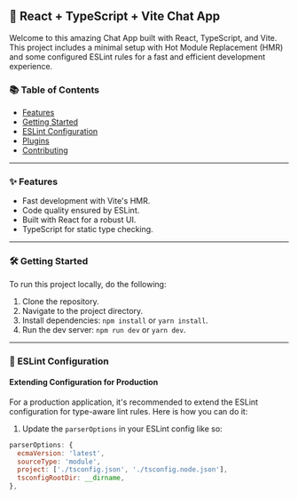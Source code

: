 ## 🚀 React + TypeScript + Vite Chat App

Welcome to this amazing Chat App built with React, TypeScript, and Vite. This project includes a minimal setup with Hot Module Replacement (HMR) and some configured ESLint rules for a fast and efficient development experience.

### 📚 Table of Contents
- [Features](#-features)
- [Getting Started](#-getting-started)
- [ESLint Configuration](#-eslint-configuration)
- [Plugins](#-plugins)
- [Contributing](#-contributing)

---

### ✨ Features

- Fast development with Vite's HMR.
- Code quality ensured by ESLint.
- Built with React for a robust UI.
- TypeScript for static type checking.

---

### 🛠 Getting Started

To run this project locally, do the following:

1. Clone the repository.
2. Navigate to the project directory.
3. Install dependencies: `npm install` or `yarn install`.
4. Run the dev server: `npm run dev` or `yarn dev`.

---

### 🧪 ESLint Configuration

#### Extending Configuration for Production

For a production application, it's recommended to extend the ESLint configuration for type-aware lint rules. Here is how you can do it:

1. Update the `parserOptions` in your ESLint config like so:

```javascript
parserOptions: {
  ecmaVersion: 'latest',
  sourceType: 'module',
  project: ['./tsconfig.json', './tsconfig.node.json'],
  tsconfigRootDir: __dirname,
},
